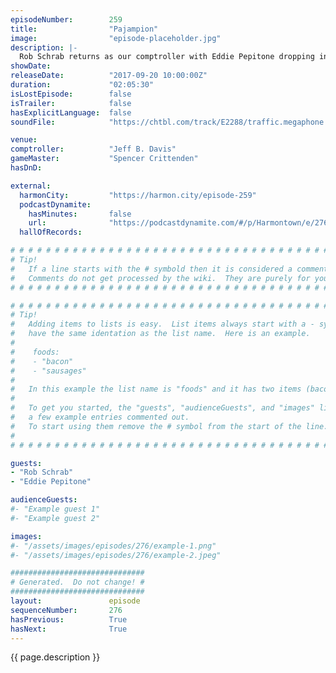 ```yaml
---
episodeNumber:        259
title:                "Pajampion"
image:                "episode-placeholder.jpg"
description: |-
  Rob Schrab returns as our comptroller with Eddie Pepitone dropping in to discuss comedy. Rob and Dan weigh in on biometrics, then the role playing gang shouts their way through an adventure.
showDate:             
releaseDate:          "2017-09-20 10:00:00Z"
duration:             "02:05:30"
isLostEpisode:        false
isTrailer:            false
hasExplicitLanguage:  false
soundFile:            "https://chtbl.com/track/E2288/traffic.megaphone.fm/STA5061221157.mp3?updated=1596589169"

venue:                
comptroller:          "Jeff B. Davis"
gameMaster:           "Spencer Crittenden"
hasDnD:               

external:
  harmonCity:         "https://harmon.city/episode-259"
  podcastDynamite:
    hasMinutes:       false
    url:              "https://podcastdynamite.com/#/p/Harmontown/e/276/259"
  hallOfRecords:      

# # # # # # # # # # # # # # # # # # # # # # # # # # # # # # # # # # # # # # # # # # # # #
# Tip!
#   If a line starts with the # symbold then it is considered a comment.
#   Comments do not get processed by the wiki.  They are purely for your information.
# # # # # # # # # # # # # # # # # # # # # # # # # # # # # # # # # # # # # # # # # # # # #

# # # # # # # # # # # # # # # # # # # # # # # # # # # # # # # # # # # # # # # # # # # # #
# Tip!
#   Adding items to lists is easy.  List items always start with a - symbol and have
#   have the same identation as the list name.  Here is an example.
#
#    foods:
#    - "bacon"
#    - "sausages"
#
#   In this example the list name is "foods" and it has two items (bacon, and sausages).
#
#   To get you started, the "guests", "audienceGuests", and "images" lists below have
#   a few example entries commented out.
#   To start using them remove the # symbol from the start of the line.
#
# # # # # # # # # # # # # # # # # # # # # # # # # # # # # # # # # # # # # # # # # # # # #

guests:
- "Rob Schrab"
- "Eddie Pepitone"

audienceGuests:
#- "Example guest 1"
#- "Example guest 2"

images:
#- "/assets/images/episodes/276/example-1.png"
#- "/assets/images/episodes/276/example-2.jpeg"

##############################
# Generated.  Do not change! #
##############################
layout:               episode
sequenceNumber:       276
hasPrevious:          True
hasNext:              True
---
```


<!-- The episode description will be rendered here -->
{{ page.description }}

<!-- Add your content BELOW here -->
<!-- vvvvvvvvvvvvvvvvvvvvvvvvvvv -->




<!-- ^^^^^^^^^^^^^^^^^^^^^^^^^^^ -->
<!-- Add your content ABOVE here -->

<!-- The episode gallery will be rendered here -->